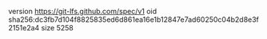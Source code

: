 version https://git-lfs.github.com/spec/v1
oid sha256:dc3fb7d104f8825835ed6d861ea16e1b12847e7ad60250c04b2d8e3f2151e2a4
size 5258
